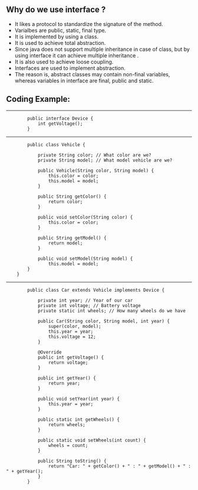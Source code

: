 ## Why do we use interface ?
   - It likes a protocol to standardize the signature of the method.
   - Varialbes are public, static, final type.
   - It is implemented by using a class.
   - It is used to achieve total abstraction.
   - Since java does not support multiple inheritance in case of class, but by using interface it can achieve multiple inheritance .
   - It is also used to achieve loose coupling.
   - Interfaces are used to implement abstraction.
   - The reason is, abstract classes may contain non-final variables, whereas variables in interface are final, public and static.
   
 

## Coding Example:
__________________________________________________________

            public interface Device {
                int getVoltage();
            }
__________________________________________________________

            public class Vehicle {

                private String color; // What color are we?
                private String model; // What model vehicle are we?

                public Vehicle(String color, String model) {
                    this.color = color;
                    this.model = model;
                }

                public String getColor() {
                    return color;
                }

                public void setColor(String color) {
                    this.color = color;
                }

                public String getModel() {
                    return model;
                }

                public void setModel(String model) {
                    this.model = model;
            }
        }

__________________________________________________________

            public class Car extends Vehicle implements Device {

                private int year; // Year of our car
                private int voltage; // Battery voltage
                private static int wheels; // How many wheels do we have

                public Car(String color, String model, int year) {
                    super(color, model);
                    this.year = year;
                    this.voltage = 12;
                }

                @Override
                public int getVoltage() {
                    return voltage;
                }

                public int getYear() {
                    return year;
                }

                public void setYear(int year) {
                    this.year = year;
                }

                public static int getWheels() {
                    return wheels;
                }

                public static void setWheels(int count) {
                    wheels = count;
                }

                public String toString() {
                    return "Car: " + getColor() + " : " + getModel() + " : " + getYear();
                }
            }
